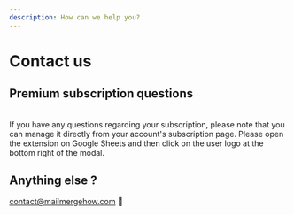 ```yaml
---
description: How can we help you?
---
```


# Contact us

## Premium subscription questions

\
If you have any questions regarding your subscription, please note that you can manage it directly from your account's subscription page. Please open the extension on Google Sheets and then click on the user logo at the bottom right of the modal.

## Anything else ?

[contact@mailmergehow.com](mailto:contact@mailmergehow.com) :wave:
